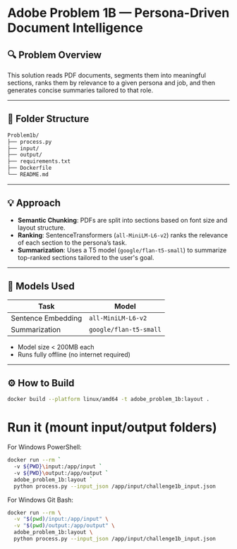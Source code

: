 # Adobe Problem 1B — Persona-Driven Document Intelligence

## 🔍 Problem Overview

This solution reads PDF documents, segments them into meaningful sections, ranks them by relevance to a given persona and job, and then generates concise summaries tailored to that role.

---

## 📁 Folder Structure
```bash
Problem1b/
├── process.py
├── input/
├── output/
├── requirements.txt
├── Dockerfile
└── README.md
```

---

## 💡 Approach

- **Semantic Chunking**: PDFs are split into sections based on font size and layout structure.
- **Ranking**: SentenceTransformers (`all-MiniLM-L6-v2`) ranks the relevance of each section to the persona’s task.
- **Summarization**: Uses a T5 model (`google/flan-t5-small`) to summarize top-ranked sections tailored to the user's goal.

---

## 🧠 Models Used

| Task               | Model                         |
|--------------------|-------------------------------|
| Sentence Embedding | `all-MiniLM-L6-v2`             |
| Summarization      | `google/flan-t5-small`         |

- Model size < 200MB each
- Runs fully offline (no internet required)

---

## ⚙️ How to Build

```bash
docker build --platform linux/amd64 -t adobe_problem_1b:layout .
```

# Run it (mount input/output folders)
For Windows PowerShell:
```bash
docker run --rm `
  -v ${PWD}\input:/app/input `
  -v ${PWD}\output:/app/output `
  adobe_problem_1b:layout `
  python process.py --input_json /app/input/challenge1b_input.json
```
For Windows Git Bash:
```bash
docker run --rm \
  -v "$(pwd)/input:/app/input" \
  -v "$(pwd)/output:/app/output" \
  adobe_problem_1b:layout \
  python process.py --input_json /app/input/challenge1b_input.json
```